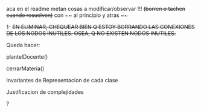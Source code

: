aca en el readme metan cosas a modificar/observar !!! ~~(borren o tachen cuando resuelven)~~ con ~~ al principio y atras ~~

1- ~~EN ELIMINAR, CHEQUEAR BIEN Q ESTOY BORRANDO LAS CONEXIONES DE LOS NODOS INUTILES. OSEA, Q NO EXISTEN NODOS INUTILES.~~

Queda hacer:

plantelDocente()  

cerrarMateria()

Invariantes de Representacion de cada clase

Justificacion de complejidades

?